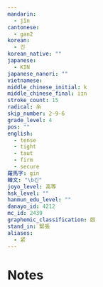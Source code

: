 ```yaml
---
mandarin:
  - jǐn
cantonese:
  - gan2
korean:
  - 긴
korean_native: ""
japanese:
  - KIN
japanese_nanori: ""
vietnamese:
middle_chinese_initial: k
middle_chinese_final: iɪn
stroke_count: 15
radical: 糸
skip_number: 2-9-6
grade_level: 4
pos: ""
english:
  - tense
  - tight
  - taut
  - firm
  - secure
羅馬字: gin
韓文: "\b긴"
joyo_level: 高等
hsk_level: ""
hanmun_edu_level: ""
danayo_id: 4212
mc_id: 2439
graphemic_classification: 臤
stand_in: 緊張
aliases:
  - 紧
---
```


# Notes
